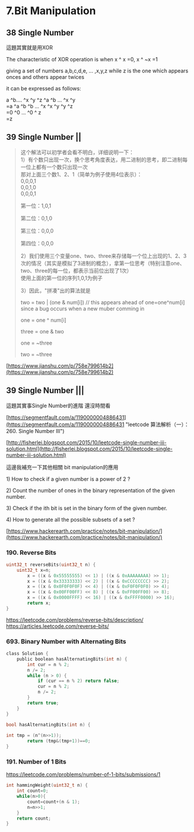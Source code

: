 # 7.Bit Manipulation

## 38 Single Number

這題其實就是用XOR

The characteristic of XOR operation is when x ^ x =0,  x ^ ~x =1

giving a set of numbers a,b,c,d,e, ... ,x,y,z while z is the one which appears onces and others appear twices

it can be expressed as follows:

a ^b.... ^x ^y ^z ^a ^b ... ^x ^y  
=a ^a ^b ^b ... ^x ^x ^y ^y ^z  
=0 ^0 ... ^0 ^ z  
=z



## 39 Single Number \|\|

> 这个解法可以初学者会看不明白，详细说明一下：  
> 1）有个数只出现一次，换个思考角度表达，用二进制的思考，即二进制每一位上都有一个数只出现一次  
> 那对上面三个数1、2、1（简单为例子使用4位表示）：  
> 0,0,0,1  
> 0,0,1,0  
> 0,0,0,1
>
> 第一位：1,0,1
>
> 第二位：0,1,0
>
> 第三位：0,0,0
>
> 第四位：0,0,0
>
> 2）我们使用三个变量one、two、three来存储每一个位上出现的1、2、3次的情况（其实是模拟了3进制的概念），拿第一位思考（特别注意one、two、three的每一位，都表示当前位出现了1次）  
> 使用上面的第一位的序列1,0,1为例子
>
> 3）因此，"拼凑"出的算法就是
>
> two = two \| \(one & num\[i\]\)  // this  appears ahead of one=one^num\[i\] since a bug occurs when a new muber comming in
>
> one = one ^ num\[i\]
>
> three = one & two
>
> one = ~three
>
> two = ~three

[https://www.jianshu.com/p/758e799614b2](https://www.jianshu.com/p/758e799614b2)

## 39 Single Number \|\|\|

這題其實事Single Number的進階  還沒時間看

[https://segmentfault.com/a/1190000004886431](https://segmentfault.com/a/1190000004886431 "leetcode 算法解析（一）：260. Single Number III")

[http://fisherlei.blogspot.com/2015/10/leetcode-single-number-iii-solution.html](http://fisherlei.blogspot.com/2015/10/leetcode-single-number-iii-solution.html)

這邊我補充一下其他相關  bit manipulation的應用

1\) How to check if a given number is a power of 2 ?

2\) Count the number of ones in the binary representation of the given number.

3\) Check if the ith bit is set in the binary form of the given number.

4\) How to generate all the possible subsets of a set ?

[https://www.hackerearth.com/practice/notes/bit-manipulation/](https://www.hackerearth.com/practice/notes/bit-manipulation/)


### 190. Reverse Bits

```c
uint32_t reverseBits(uint32_t n) {
    uint32_t x=n;
        x = ((x & 0x55555555) << 1) | ((x & 0xAAAAAAAA) >> 1);  
        x = ((x & 0x33333333) << 2) | ((x & 0xCCCCCCCC) >> 2);  
        x = ((x & 0x0F0F0F0F) << 4) | ((x & 0xF0F0F0F0) >> 4);  
        x = ((x & 0x00FF00FF) << 8) | ((x & 0xFF00FF00) >> 8);  
        x = ((x & 0x0000FFFF) << 16) | ((x & 0xFFFF0000) >> 16);  
        return x;  
}
```
https://leetcode.com/problems/reverse-bits/description/
https://articles.leetcode.com/reverse-bits/

### 693. Binary Number with Alternating Bits
```c
class Solution {
    public boolean hasAlternatingBits(int n) {
        int cur = n % 2;
        n /= 2;
        while (n > 0) {
            if (cur == n % 2) return false;
            cur = n % 2;
            n /= 2;
        }
        return true;
    }
}
```


```c
bool hasAlternatingBits(int n) {
    
int tmp = (n^(n>>1)); 
        return (tmp&(tmp+1))==0; 
}
```

### 191. Number of 1 Bits

https://leetcode.com/problems/number-of-1-bits/submissions/1

```c
int hammingWeight(uint32_t n) {
    int count=0;
    while(n>0){
        count=count+(n & 1);
        n=n>>1;
    }
    return count;
}
```
